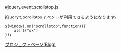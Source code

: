 #jquery.event.scrollstop.js

jQueryでscrollstopイベントが利用できるようになります。

```
$(window).on("scrollstop",function(){
	alert("ok")
});
```

[プロジェクトページ(Blog)](http://blog.webcreativepark.net/2012/09/06-152317.html)